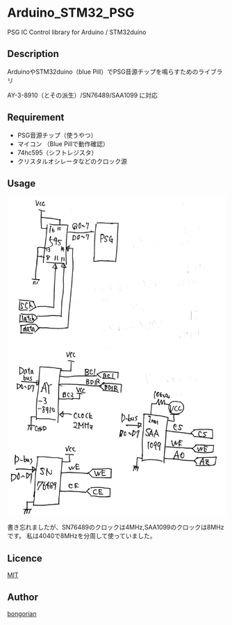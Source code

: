 Arduino_STM32_PSG
====

PSG IC Control library for Arduino / STM32duino

## Description

ArduinoやSTM32duino（blue Pill）でPSG音源チップを鳴らすためのライブラリ

AY-3-8910（とその派生）/SN76489/SAA1099 に対応

## Requirement

- PSG音源チップ（使うやつ）
- マイコン （Blue Pillで動作確認）
- 74hc595（シフトレジスタ）
- クリスタルオシレータなどのクロック源

## Usage
![image](./schematics.jpg)

書き忘れましたが、SN76489のクロックは4MHz,SAA1099のクロックは8MHzです。
私は4040で8MHzを分周して使っていました。

## Licence

[MIT](https://github.com/Bongorian/Arduino_STM32_PSG/blob/master/LICENSE)

## Author

[bongorian](https://github.com/Bongorian)



